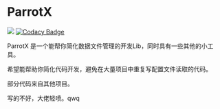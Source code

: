 # ParrotX
[![](https://jitpack.io/v/Polar-Pumpkin/ParrotX.svg)](https://jitpack.io/#Polar-Pumpkin/ParrotX)
[![Codacy Badge](https://api.codacy.com/project/badge/Grade/cd083fd4063b4b13a38587fea63b75b4)](https://app.codacy.com/manual/Polar-Pumpkin/ParrotX?utm_source=github.com&utm_medium=referral&utm_content=Polar-Pumpkin/ParrotX&utm_campaign=Badge_Grade_Dashboard)

ParrotX 是一个能帮你简化数据文件管理的开发Lib，同时具有一些其他的小工具。

希望能帮助你简化代码开发，避免在大量项目中重复写配置文件读取的代码。

部分代码来自其他项目。

写的不好，大佬轻喷。qwq
